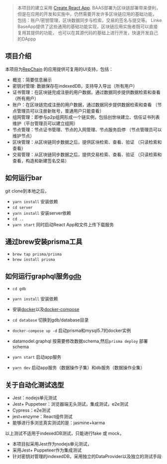 > 本项目的建立采用 [Create React App](https://marmelab.com/react-admin/Tutorial.html).
BAAS部署为区块链部署带来便利，但是在应用的开发和实施中，仍然需要开发许多区块链应用的基础功能，
包括：账户/密钥管理，区块数据同步与检索，交易的签名与提交等。
Linke BaseApp提供了这些通用的基础功能实现，区块链应用实施者既可以直接复用其提供的功能，
也可以在其源代码的基础上进行开发，快速开发自己的DAppp

## 项目介绍
本项目为[RepChain](https://gitee.com/BTAJL/repchain)
的应用提供可复用的UI支持，包括：
- 概览：简要信息展示
- 密钥对管理: 数据保存在indexedDB，支持导入导出（所有用户）
- 证书管理：在区块链完成注册的用户数据，通过数据同步提供数据检索和查看（所有用户）
- 账户：在区块链完成注册的用户数据，通过数据同步提供数据检索和查看 （节点管理员可以注册新账号，普通用户只能查看）
- 组网管理：即参与p2p组网形成一个链实例，包括创世块建立、信任证书列表维护（平台管理员可以建立组网）
- 节点管理：节点证书管理、节点的入网管理、节点服务启停 （节点管理员可以维护节点）
- 区块管理：从区块链同步数据之后，提供区块检索、查看、验证 （只读检索和查看）
- 交易管理：从区块链同步数据之后，提供交易检索、查看、验证 （只读检索和查看，构造和新建签名交易）

## 如何运行bar
git clone到本地之后，
- `yarn install` 安装依赖
- `cd server`
- `yarn install` 安装server依赖
- `cd ..`
- `yarn start` 同时启动React App和文件上传下载服务
## 通过brew安装prisma工具
- `brew tap prisma/prisma`
- `brew install prisma`
## 如何运行graphql服务[gdb](https://github.com/prisma/prisma/blob/master/docs/1.9/03-Tutorials2/08-Bootstrapping-Boilerplates/02-Node.md)
- `cd gdb`
- `yarn install` 安装依赖
- 安装[docker](https://docs.docker.com/install/)以及[docker-compose](https://docs.docker.com/compose/install/)
- `cd database` 切换到gdb/database目录
- `docker-compose up -d` 启动prisma和mysql5.7的docker实例
- datamodel.graphql  按需要修改数据schema,然后`prisma deploy` 部署schema

- `yarn start` 启动app服务
- `yarn dev` 启动app服务（数据操作子集）和db服务（数据操作全集）

## 关于自动化测试选型
- Jest：nodejs单元测试
- Jest+ Puppeteer：浏览器端无头测试，集成测试，e2e测试
- Cypress：e2e测试
- jest+enzyme：React组件测试
- 能够进行多浏览真实测试的是：jasmine+karma

以上测试不适用于indexedDB测试，只能进行fake 或 mock，
- 本项目拟采用Jest作为nodejs单元测试，
- 采用Jest+ Puppeteer作为集成测试
- 针对密钥对管理的indexedDB，采用独立的DataProvider以及独立的测试手段